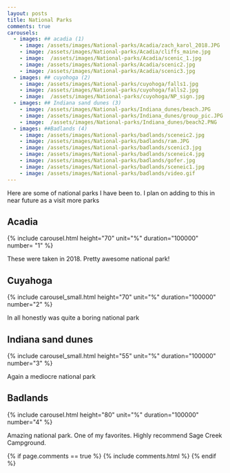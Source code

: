 ```yaml
---
layout: posts
title: National Parks
comments: true
carousels:
  - images: ## acadia (1)
    - image: /assets/images/National-parks/Acadia/zach_karol_2018.JPG
    - image: /assets/images/National-parks/Acadia/cliffs_maine.jpg
    - image:  /assets/images/National-parks/Acadia/scenic_1.jpg
    - image: /assets/images/National-parks/Acadia/scenic2.jpg
    - image: /assets/images/National-parks/Acadia/scenic3.jpg
  - images: ## cuyohoga (2)
    - image: /assets/images/National-parks/cuyohoga/falls1.jpg
    - image: /assets/images/National-parks/cuyohoga/falls2.jpg
    - image:  /assets/images/National-parks/cuyohoga/NP_sign.jpg
  - images: ## Indiana sand dunes (3)
    - image: /assets/images/National-parks/Indiana_dunes/beach.JPG
    - image: /assets/images/National-parks/Indiana_dunes/group_pic.JPG
    - image:  /assets/images/National-parks/Indiana_dunes/beach2.PNG
  - images: ##Badlands (4)
    - image: /assets/images/National-parks/badlands/sceneic2.jpg
    - image: /assets/images/National-parks/badlands/ram.JPG
    - image: /assets/images/National-parks/badlands/scenic3.jpg
    - image: /assets/images/National-parks/badlands/sceneic4.jpg
    - image: /assets/images/National-parks/badlands/gofer.jpg
    - image: /assets/images/National-parks/badlands/sceneic1.jpg
    - image: /assets/images/National-parks/badlands/video.gif
---
```





Here are some of national parks I have been to. I plan on adding to this in near future as a visit more parks

## Acadia
{% include carousel.html height="70" unit="%" duration="100000" number= "1" %}

These were taken in 2018. Pretty awesome national park!

## Cuyahoga
{% include carousel_small.html height="70" unit="%" duration="100000" number="2" %}

In all honestly was quite a boring national park

## Indiana sand dunes
{% include carousel_small.html height="55" unit="%" duration="100000" number="3" %}

Again a mediocre national park

## Badlands 
{% include carousel.html height="80" unit="%" duration="100000" number="4" %}

Amazing national park. One of my favorites. Highly recommend Sage Creek Campground. 


{% if page.comments == true %}
  {% include comments.html %}
{% endif %}